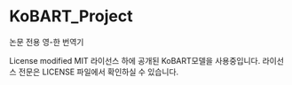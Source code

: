 # KoBART_Project
논문 전용 영-한 번역기

License
modified MIT 라이선스 하에 공개된 KoBART모델을 사용중입니다.
라이선스 전문은 LICENSE 파일에서 확인하실 수 있습니다.

